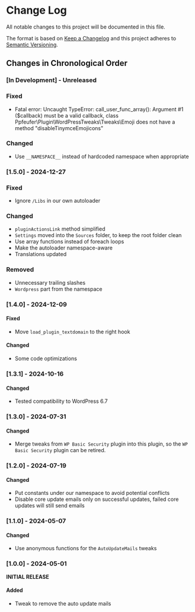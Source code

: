 # Change Log

All notable changes to this project will be documented in this file.

The format is based on [Keep a Changelog](http://keepachangelog.com/)
and this project adheres to [Semantic Versioning](http://semver.org/).

<!--
GitHub MD Syntax:
https://docs.github.com/en/get-started/writing-on-github/getting-started-with-writing-and-formatting-on-github/basic-writing-and-formatting-syntax

Highlighting:
https://docs.github.com/assets/cb-41128/mw-1440/images/help/writing/alerts-rendered.webp

> [!NOTE]
> Highlights information that users should take into account, even when skimming.

> [!IMPORTANT]
> Crucial information necessary for users to succeed.

> [!WARNING]
> Critical content demanding immediate user attention due to potential risks.
-->

## Changes in Chronological Order

### [In Development] - Unreleased

<!--
Section Order:

### Added
### Fixed
### Changed
### Deprecated
### Removed
### Security
-->

### Fixed

- Fatal error: Uncaught TypeError: call_user_func_array(): Argument #1 ($callback) must be a valid callback, class Ppfeufer\\Plugin\\WordPressTweaks\\Tweaks\\Emoji does not have a method "disableTinymceEmojicons"

### Changed

- Use `__NAMESPACE__` instead of hardcoded namespace when appropriate

### [1.5.0] - 2024-12-27

### Fixed

- Ignore `/Libs` in our own autoloader

### Changed

- `pluginActionsLink` method simplified
- `Settings` moved into the `Sources` folder, to keep the root folder clean
- Use array functions instead of foreach loops
- Make the autoloader namespace-aware
- Translations updated

### Removed

- Unnecessary trailing slashes
- `Wordpress` part from the namespace

### [1.4.0] - 2024-12-09

#### Fixed

- Move `load_plugin_textdomain` to the right hook

#### Changed

- Some code optimizations

### [1.3.1] - 2024-10-16

#### Changed

- Tested compatibility to WordPress 6.7

### [1.3.0] - 2024-07-31

#### Changed

- Merge tweaks from `WP Basic Security` plugin into this plugin, so the `WP Basic Security` plugin can be retired.

### [1.2.0] - 2024-07-19

#### Changed

- Put constants under our namespace to avoid potential conflicts
- Disable core update emails only on successful updates, failed core updates will still send emails

### [1.1.0] - 2024-05-07

#### Changed

- Use anonymous functions for the `AutoUpdateMails` tweaks

### [1.0.0] - 2024-05-01

**INITIAL RELEASE**

#### Added

- Tweak to remove the auto update mails
